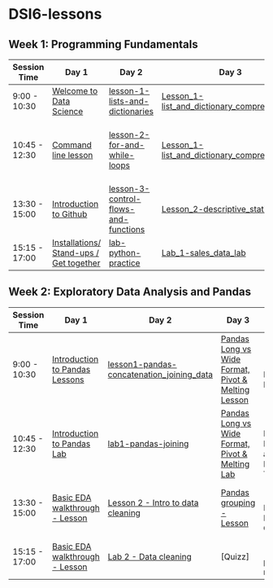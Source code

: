 # DSI6-lessons


## Week 1: Programming Fundamentals

| Session Time  | Day 1                                           | Day 2                                        | Day 3                                               | Day 4                               | Day 5                                             |
| ------------- | ----------------------------------------------- | -------------------------------------------- | --------------------------------------------------- | ----------------------------------- | ------------------------------------------------- |
| 9:00 - 10:30  | [Welcome to Data Science][1-1a]                 | [lesson-1-lists-and-dictionaries][1-2a]      | [Lesson_1-list_and_dictionary_comprehensions][1-3a] | [Linear algebra - Lesson][1-4a]     | [Breakfast]                                       |
| 10:45 - 12:30 | [Command line lesson][1-1b]                     | [lesson-2-for-and-while-loops][1-2b]         | [Lesson_1-list_and_dictionary_comprehensions][1-3a] | [Linear algebra - Lab][1-4a]        | [lesson-1-github-pull-request-vs-branching][1-5a] |
| 13:30 - 15:00 | [Introduction to Github][1-1c]                  | [lesson-3-control-flows-and-functions][1-2c] | [Lesson_2-descriptive_statistics][1-3b]             | [Data visualisation - Lesson][1-4c] | [Project 1]                                       |
| 15:15 - 17:00 | [Installations/ Stand-ups / Get together][1-1d] | [lab-python-practice][1-2d]                  | [Lab_1-sales_data_lab][1-3c]                        | [Lab_2-python_movies_lab][1-4d]     | [Project 1]                                       |


## Week 2: Exploratory Data Analysis and Pandas

| Session Time  | Day 1                                  | Day 2                                             | Day 3                                                      | Day 4 | Day 5 |
| ------------- | -------------------------------------- | ------------------------------------------------- | ---------------------------------------------------------- | ----- | ----- |
| 9:00 - 10:30  | [Introduction to Pandas Lessons][2-1a] | [lesson1-pandas-concatenation_joining_data][2-2a] | [Pandas Long vs Wide Format, Pivot & Melting Lesson][2-3a] |[2-4a][Lesson - Probability Distributions]       |       |
| 10:45 - 12:30 | [Introduction to Pandas Lab][2-1b]     | [lab1-pandas-joining][2-2b]                       | [Pandas Long vs Wide Format, Pivot & Melting Lab][2-3b]    |[2-4b][Lesson - Normal Distribution and Central Limit Theorem]       |       |
| 13:30 - 15:00 | [Basic EDA walkthrough - Lesson][2-1c] | [Lesson 2 - Intro to data cleaning][2-2c]         | [Pandas grouping - Lesson][2-3c]|[2-4c][Lab - Pandas Data Munging Full Overview]       |       
| 15:15 - 17:00 | [Basic EDA walkthrough - Lesson][2-1c] | [Lab 2 - Data cleaning][2-2d]                     | [Quizz] |[2-4d][Pandas plotting reference]              |


[1-1a]: ./week01/day1_intro_command_line_and_github/DSI_intro
[1-1b]: ./week01/day1_intro_command_line_and_github/lesson-intro-to-command-line
[1-1c]: ./week01/day1_intro_command_line_and_github/lesson-intro-to-github
[1-1d]: ./week01/day1_intro_command_line_and_github/DSI_standups

[1-2a]: ./week01/day2_python_review_and_practice/lesson-1-lists-and-dictionaries
[1-2b]: ./week01/day2_python_review_and_practice/lesson-2-for-and-while-loops
[1-2c]: ./week01/day2_python_review_and_practice/lesson-3-control-flows-and-functions
[1-2d]: ./week01/day2_python_review_and_practice/lab-python-practice

[1-3a]: ./week01/day3_comprehensions_and_descriptive_stats/Lesson_1-list_and_dictionary_comprehensions
[1-3b]: ./week01/day3_comprehensions_and_descriptive_stats/Lesson_2-descriptive_statistics
[1-3c]: ./week01/day3_comprehensions_and_descriptive_stats/Lab_1-sales_data_lab

[1-4a]: ./week01/day4_linalgreview_datavis_pythonpractice/lesson-1-linear-algebra-review
[1-4c]: ./week01/day4_linalgreview_dat=avis_pythonpractice/lesson-2-data-visualisation
[1-4d]: ./week01/day4_linalgreview_datavis_pythonpractice/Lab_2-python_movies_lab

[1-5a]: ./week01/day5_github_pt2_branching_pull_requests/lesson1-github-pull-request-branching

[2-1a]: ./week02/day1_intro_pandas_and_EDA/lesson1_intro_to_pandas
[2-1b]: ./week02/day1_intro_pandas_and_EDA/lab1_pandas_masking_and_indexing
[2-1c]: ./week02/day1_intro_pandas_and_EDA/pandas-eda-walkthrough

[2-2a]: ./week02/day2_pandas_join_and_cleaning/lesson1-pandas-concatenation_joining_data
[2-2b]: ./week02/day2_pandas_join_and_cleaning/lab1-pandas-joining
[2-2c]: ./week02/day2_pandas_join_and_cleaning/lesson-2-intro-to-data-cleaning
[2-2d]: ./week02/day2_pandas_join_and_cleaning/lab-2-data-cleaning

[2-3a]: ./week02/day3_pandas_pivot_grouping/lesson1-pandas-long_wide_pivot_melt
[2-3b]: ./week02/day3_pandas_pivot_grouping/lab1-pandas-long_wide_pivot_melt
[2-3c]: ./week02/day3_pandas_pivot_grouping/lesson2-pandas_grouping

[2-4a]: ./week02/day4_probability_and_pandas_review/lesson-probability-distributions
[2-4b]: ./week02/day4_probability_and_pandas_review/lesson-normal-distribution-and-clt
[2-4c]: ./week02/day4_probability_and_pandas_review/lab-pandas-data-munging-full-overview
[2-4d]: ./week02/day4_probability_and_pandas_review/lab-pandas-plotting-reference
